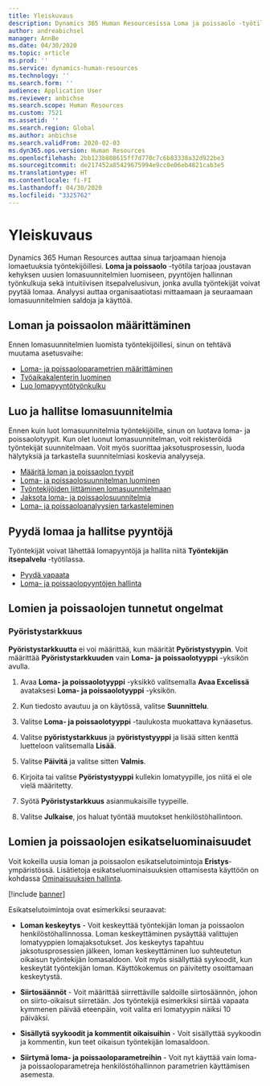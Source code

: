 ```yaml
---
title: Yleiskuvaus
description: Dynamics 365 Human Resourcesissa Loma ja poissaolo -työtila tarjoaa joustavan kehyksen uusien lomasuunnitelmien luomiseen, pyyntöjen hallinnan työnkulkuja sekä intuitiivisen itsepalvelusivun, jonka avulla työntekijät voivat pyytää lomaa.
author: andreabichsel
manager: AnnBe
ms.date: 04/30/2020
ms.topic: article
ms.prod: ''
ms.service: dynamics-human-resources
ms.technology: ''
ms.search.form: ''
audience: Application User
ms.reviewer: anbichse
ms.search.scope: Human Resources
ms.custom: 7521
ms.assetid: ''
ms.search.region: Global
ms.author: anbichse
ms.search.validFrom: 2020-02-03
ms.dyn365.ops.version: Human Resources
ms.openlocfilehash: 2bb123b808615ff7d770c7c6b83338a32d922be3
ms.sourcegitcommit: de217452a85429675994e9cc0e06eb4821cab3e5
ms.translationtype: HT
ms.contentlocale: fi-FI
ms.lasthandoff: 04/30/2020
ms.locfileid: "3325762"
---
```

# <a name="overview"></a>Yleiskuvaus

Dynamics 365 Human Resources auttaa sinua tarjoamaan hienoja lomaetuuksia työntekijöillesi. **Loma ja poissaolo** -työtila tarjoaa joustavan kehyksen uusien lomasuunnitelmien luomiseen, pyyntöjen hallinnan työnkulkuja sekä intuitiivisen itsepalvelusivun, jonka avulla työntekijät voivat pyytää lomaa. Analyysi auttaa organisaatiotasi mittaamaan ja seuraamaan lomasuunnitelmien saldoja ja käyttöä.

## <a name="set-up-leave-and-absence"></a>Loman ja poissaolon määrittäminen

Ennen lomasuunnitelmien luomista työntekijöillesi, sinun on tehtävä muutama asetusvaihe:

- [Loma- ja poissaoloparametrien määrittäminen](hr-leave-and-absence-parameters.md)
- [Työaikakalenterin luominen](hr-leave-and-absence-working-time-calendar.md)
- [Luo lomapyyntötyönkulku](hr-leave-and-absence-workflow.md)

## <a name="create-and-manage-leave-plans"></a>Luo ja hallitse lomasuunnitelmia

Ennen kuin luot lomasuunnitelmia työntekijöille, sinun on luotava loma- ja poissaolotyypit. Kun olet luonut lomasuunnitelman, voit rekisteröidä työntekijät suunnitelmaan. Voit myös suorittaa jaksotusprosessin, luoda hälytyksiä ja tarkastella suunnitelmiasi koskevia analyyseja.

- [Määritä loman ja poissaolon tyypit](hr-leave-and-absence-types.md)
- [Loma- ja poissaolosuunnitelman luominen](hr-leave-and-absence-plans.md)
- [Työntekijöiden liittäminen lomasuunnitelmaan](hr-leave-and-absence-enroll.md)
- [Jaksota loma- ja poissaolosuunnitelmia](hr-leave-and-absence-accrue.md)
- [Loma- ja poissaoloanalyysien tarkasteleminen](hr-leave-and-absence-analytics.md)

## <a name="request-time-off-and-manage-requests"></a>Pyydä lomaa ja hallitse pyyntöjä

Työntekijät voivat lähettää lomapyyntöjä ja hallita niitä **Työntekijän itsepalvelu** -työtilassa.

- [Pyydä vapaata](hr-employee-self-service-request-time-off.md)
- [Loma- ja poissaolopyyntöjen hallinta](hr-employee-self-service-manage-requests.md)

## <a name="leave-and-absence-known-issues"></a>Lomien ja poissaolojen tunnetut ongelmat

### <a name="rounding-precision"></a>Pyöristystarkkuus

**Pyöristystarkkuutta** ei voi määrittää, kun määrität **Pyöristystyypin**. Voit määrittää **Pyöristystarkkuuden** vain **Loma- ja poissaolotyyppi** -yksikön avulla. 

1. Avaa **Loma- ja poissaolotyyppi** -yksikkö valitsemalla **Avaa Excelissä** avataksesi **Loma- ja poissaolotyyppi** -yksikön.

2. Kun tiedosto avautuu ja on käytössä, valitse **Suunnittelu**.

3. Valitse **Loma- ja poissaolotyyppi** -taulukosta muokattava kynäasetus.

4. Valitse **pyöristystarkkuus** ja **pyöristystyyppi** ja lisää sitten kenttä luetteloon valitsemalla **Lisää**.

5. Valitse **Päivitä** ja valitse sitten **Valmis**.

6. Kirjoita tai valitse **Pyöristystyyppi** kullekin lomatyypille, jos niitä ei ole vielä määritetty. 

7. Syötä **Pyöristystarkkuus** asianmukaisille tyypeille.

8. Valitse **Julkaise**, jos haluat työntää muutokset henkilöstöhallintoon.

## <a name="leave-and-absence-preview-features"></a>Lomien ja poissaolojen esikatseluominaisuudet

Voit kokeilla uusia loman ja poissaolon esikatselutoimintoja **Eristys**-ympäristössä. Lisätietoja esikatseluominaisuuksien ottamisesta käyttöön on kohdassa [Ominaisuuksien hallinta](hr-admin-manage-features.md). 

[!include [banner](includes/preview-feature.md)]

Esikatselutoimintoja ovat esimerkiksi seuraavat:

- **Loman keskeytys** - Voit keskeyttää työntekijän loman ja poissaolon henkilöstöhallinnossa. Loman keskeyttäminen pysäyttää valittujen lomatyyppien lomajaksotukset. Jos keskeytys tapahtuu jaksotusprosessien jälkeen, loman keskeyttäminen luo suhteutetun oikaisun työntekijän lomasaldoon. Voit myös sisällyttää syykoodit, kun keskeytät työntekijän loman. Käyttökokemus on päivitetty osoittamaan keskeytystä. 

- **Siirtosäännöt** - Voit määrittää siirrettäville saldoille siirtosäännön, johon on siirto-oikaisut siirretään. Jos työntekijä esimerkiksi siirtää vapaata kymmenen päivää eteenpäin, voit valita eri lomatyypin näiksi 10 päiväksi. 

- **Sisällytä syykoodit ja kommentit oikaisuihin** - Voit sisällyttää syykoodin ja kommentin, kun teet oikaisun työntekijän lomasaldoon. 

- **Siirtymä loma- ja poissaoloparametreihin** - Voit nyt käyttää vain loma- ja poissaoloparametreja henkilöstöhallinnon parametrien käyttämisen asemesta. 
